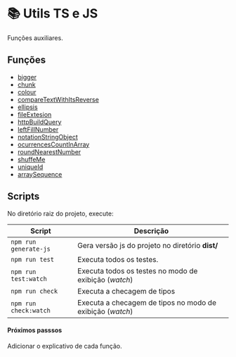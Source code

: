 # :books: Utils TS e JS

Funções auxiliares.

## Funções

- [bigger](./src/bigger)
- [chunk](./src/chunk)
- [colour](./src/colour)
- [compareTextWithItsReverse](./src/compareTextWithItsReverse)
- [ellipsis](./src/ellipsis)
- [fileExtesion](./src/fileExtesion)
- [httpBuildQuery](./src/httpBuildQuery)
- [leftFillNumber](./src/leftFillNumber)
- [notationStringObject](./src/notationStringObject)
- [ocurrencesCountInArray](./src/ocurrencesCountInArray)
- [roundNearestNumber](./src/roundNearestNumber)
- [shuffeMe](./src/shuffeMe)
- [uniqueId](./src/uniqueId)
- [arraySequence](./src/arraySequence)

## Scripts

No diretório raiz do projeto, execute:

| Script                | Descrição                                                 |
| --------------------- | --------------------------------------------------------- |
| `npm run generate-js` | Gera versão js do projeto no diretório **dist/**          |
| `npm run test`        | Executa todos os testes.                                  |
| `npm run test:watch`  | Executa todos os testes no modo de exibição (_watch_)     |
| `npm run check`       | Executa a checagem de tipos                               |
| `npm run check:watch` | Executa a checagem de tipos no modo de exibição (_watch_) |

#### Próximos passsos

Adicionar o explicativo de cada função.
